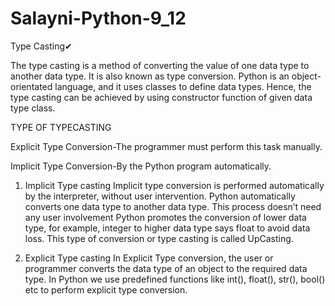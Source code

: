 # Salayni-Python-9_12

Type Casting✔

The type casting is a method of converting the value of one data type to another data type. It is also known as type conversion. Python is an object-orientated language, and it uses classes to define data types. Hence, the type casting can be achieved by using constructor function of given data type class.

TYPE OF TYPECASTING

Explicit Type Conversion-The programmer must perform this task manually.

Implicit Type Conversion-By the Python program automatically.

1. Implicit Type casting
Implicit type conversion is performed automatically by the interpreter, without user intervention. Python automatically converts one data type to another data type. This process doesn’t need any user involvement Python promotes the conversion of lower data type, for example, integer to higher data type says float to avoid data loss. This type of conversion or type casting is called UpCasting.

2. Explicit Type casting
In Explicit Type conversion, the user or programmer converts the data type of an object to the required data type. In Python we use predefined functions like int(), float(), str(), bool() etc to perform explicit type conversion.
